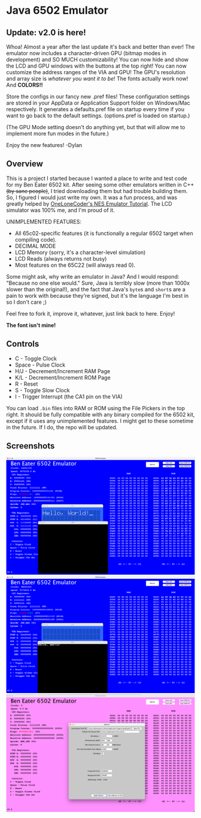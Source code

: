 # Java 6502 Emulator
 

## Update: v2.0 is here!
Whoa! Almost a year after the last update it's back and better than ever! The emulator now includes a character-driven GPU (bitmap modes in development) and SO MUCH customizability!
You can now hide and show the LCD and GPU windows with the buttons at the top right!
You can now customize the address ranges of the VIA and GPU!
The GPU's resolution and array size is _whatever you want it to be_!
The fonts actually work now!
And **COLORS!!**

Store the configs in our fancy new .pref files!
These configuration settings are stored in your AppData or Application Support folder on Windows/Mac respectively. It generates a defaults.pref file on startup every time if you want to go back to the default settings. (options.pref is loaded on startup.)

(The GPU Mode setting doesn't do anything yet, but that will allow me to implement more fun modes in the future.)

Enjoy the new features!
-Dylan

## Overview
This is a project I started because I wanted a place to write and test code for my Ben Eater 6502 kit. After seeing some other emulators written in C++ ~~(by sane people)~~, I tried downloading them but had trouble building them. So, I figured I would just write my own. It was a fun process, and was greatly helped by [OneLoneCoder's NES Emulator Tutorial](https://github.com/OneLoneCoder/olcNES). The LCD simulator was 100% me, and I'm proud of it.

UNIMPLEMENTED FEATURES:
 - All 65c02-specific features (it is functionally a regular 6502 target when compiling code).
 - DECIMAL MODE
 - LCD Memory (sorry, it's a character-level simulation)
 - LCD Reads (always returns not busy)
 - Most features on the 65C22 (will always read 0).

Some might ask, why write an emulator in Java? And I would respond: "Because no one else would." Sure, Java is terribly slow (more than 1000x slower than the original!), and the fact that Java's ```byte```s and ```short```s are a pain to work with because they're signed, but it's the language I'm best in so I don't care ;)

Feel free to fork it, improve it, whatever, just link back to here. Enjoy!

**The font isn't mine!**

## Controls
- C - Toggle Clock
- Space - Pulse Clock
- H/J - Decrement/Increment RAM Page
- K/L - Decrement/Increment ROM Page
- R - Reset
- S - Toggle Slow Clock
- I - Trigger Interrupt (the CA1 pin on the VIA)
   
You can load ```.bin``` files into RAM or ROM using the File Pickers in the top right. It should be fully compatible with any binary compiled for the 6502 kit, except if it uses any unimplemented features. I might get to these sometime in the future. If I do, the repo will be updated.

## Screenshots
![Screenshot 0](screenshots/screenshot0.png?raw=true)
![Screenshot 1](screenshots/screenshot1.png?raw=true)
![Screenshot 2](screenshots/screenshot2.png?raw=true)
